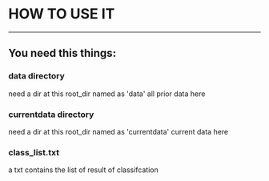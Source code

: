 # HOW TO USE IT
------
## You need this things:
### data directory
need a dir at this root_dir named as 'data'
  all prior data here
### currentdata directory
need a dir at this root_dir named as 'currentdata'
  current data here
### class_list.txt
  a txt contains the list of result of classifcation
